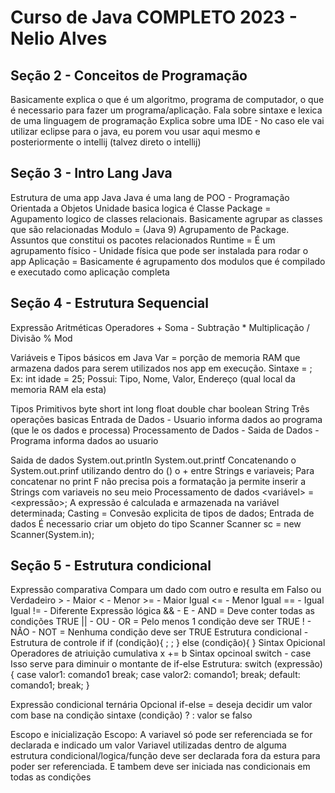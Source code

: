 # Curso de Java COMPLETO 2023 - Nelio Alves

## Seção 2 - Conceitos de Programação

Basicamente explica o que é um algoritmo, programa de computador, o que é necessario para fazer um programa/aplicação.
Fala sobre sintaxe e lexica de uma linguagem de programação
Explica sobre uma IDE - No caso ele vai utilizar eclipse para o java, eu porem vou usar aqui mesmo e posteriormente o intellij (talvez direto o intellij)


## Seção 3 - Intro Lang Java

Estrutura de uma app Java
    Java é uma lang de POO - Programação Orientada a Objetos
    Unidade basica logica é  Classe
    Package = Agupamento logico de classes relacionais. Basicamente agrupar as classes que são relacionadas
    Modulo = (Java 9) Agrupamento de Package. Assuntos que constitui os pacotes relacionados
        Runtime = É um agrupamento físico - Unidade física que pode ser instalada para rodar o app
    Aplicação = Basicamente é agrupamento dos modulos que é compilado e executado como aplicação completa

## Seção 4 - Estrutura Sequencial

Expressão Aritméticas
Operadores
    + Soma
    - Subtração
    * Multiplicação
    / Divisão
    % Mod

Variáveis e Tipos básicos em Java
Var = porção de memoria RAM que armazena dados para serem utilizados nos app em execução.
    Sintaxe <tipo> <nome> = <valor da var>;
       Ex: int idade = 25;
    Possui: Tipo, Nome, Valor, Endereço (qual local da memoria RAM ela esta)

Tipos Primitivos
    byte
    short
    int
    long
    float
    double
    char
    boolean
    String
Três operações basicas
    Entrada de Dados - Usuario informa dados ao programa (que le os dados e processa)
    Processamento de Dados - 
    Saida de Dados - Programa informa dados ao usuario

Saida de dados
    System.out.println
    System.out.printf 
    Concatenando o System.out.prinf utilizando dentro do () o + entre Strings e variaveis;
        Para concatenar no print F não precisa pois a formatação ja permite inserir a Strings com variaveis no seu meio
Processamento de dados
    <variável> = <expressão>;
        A expressão é calculada e armazenada na variável determinada;
    Casting = Convesão explicita de tipos de dados;
Entrada de dados
    É necessario criar um objeto do tipo Scanner
        Scanner sc = new Scanner(System.in);

## Seção 5 - Estrutura condicional

Expressão comparativa
    Compara um dado com outro e resulta em Falso ou Verdadeiro
    >  - Maior
    <  - Menor
    >= - Maior Igual
    <= - Menor Igual
    == - Igual Igual 
    != - Diferente
Expressão lógica
    && - E - AND = Deve conter todas as condições TRUE
    || - OU - OR = Pelo menos 1 condição deve ser TRUE
    !  - NÃO - NOT = Nenhuma condição deve ser TRUE
Estrutura condicional - Estrutura de controle
    if
        if (condição){
            <comando1>;
            <comando2>;
        }
    else (condição){
        <comanado1>
    }
Sintax Opicional
    Operadores de atriuição cumulativa
        x += b <isso soma x = x+b>
Sintax opcinoal
    switch - case
        Isso serve para diminuir o montante de if-else
        Estrutura:
        switch (expressão){
            case valor1:
                comando1
                break;
            case valor2:
                comando1;
                break;
            default:
                comando1;
                break;
        }

Expressão condicional ternária
    Opcional if-else = deseja decidir um valor com base na condição
    sintaxe
        (condição) ? <valor se verdadeiro> : valor se falso
    
Escopo e inicialização
    Escopo: A variavel só pode ser referenciada se for declarada e indicado um valor
        Variavel utilizadas dentro de alguma estrutura condicional/logica/função deve ser 
        declarada fora da estura para poder ser referenciada. E tambem deve ser iniciada nas condicionais em todas as condições 

 